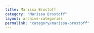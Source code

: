 ```yaml
---
title: Marissa Brostoff
category: "Marissa Brostoff"
layout: archive-categories
permalink: "category/marissa-brostoff"
---
```

